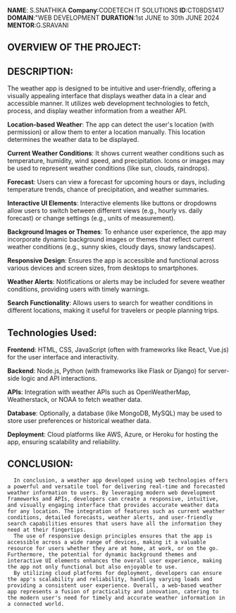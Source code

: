 **NAME**: S.SNATHIKA
**Company**:CODETECH IT SOLUTIONS
**ID**:CT08DS1417
**DOMAIN**:"WEB DEVELOPMENT
**DURATION**:1st JUNE to 30th JUNE 2024
**MENTOR**:G.SRAVANI
## OVERVIEW OF THE PROJECT:
## DESCRIPTION:
   The weather app is designed to be intuitive and user-friendly, offering a visually appealing interface that displays weather data in a clear and accessible manner. It utilizes web development technologies to fetch, process, and display weather information from a weather API.
  
**Location-based Weather**: The app can detect the user's location (with permission) or allow them to enter a location manually. This location determines the weather data to be displayed.

**Current Weather Conditions**: It shows current weather conditions such as temperature, humidity, wind speed, and precipitation. Icons or images may be used to represent weather conditions                                       (like sun, clouds, raindrops).

**Forecast**: Users can view a forecast for upcoming hours or days, including temperature trends, chance of precipitation, and weather summaries.

**Interactive UI Elements**: Interactive elements like buttons or dropdowns allow users to switch between different views (e.g., hourly vs. daily forecast) or change settings (e.g., units of                                     measurement).

**Background Images or Themes**: To enhance user experience, the app may incorporate dynamic background images or themes that reflect current weather conditions (e.g., sunny skies, cloudy days,                                   snowy landscapes).

**Responsive Design**: Ensures the app is accessible and functional across various devices and screen sizes, from desktops to smartphones.

**Weather Alerts**: Notifications or alerts may be included for severe weather conditions, providing users with timely warnings.

**Search Functionality**: Allows users to search for weather conditions in different locations, making it useful for travelers or people planning trips.

  ## Technologies Used:
  
**Frontend**: HTML, CSS, JavaScript (often with frameworks like React, Vue.js) for the user interface and interactivity.

**Backend**: Node.js, Python (with frameworks like Flask or Django) for server-side logic and API interactions.

**APIs**: Integration with weather APIs such as OpenWeatherMap, Weatherstack, or NOAA to fetch weather data.

**Database**: Optionally, a database (like MongoDB, MySQL) may be used to store user preferences or historical weather data.

**Deployment**: Cloud platforms like AWS, Azure, or Heroku for hosting the app, ensuring scalability and reliability.

## CONCLUSION:
      In conclusion, a weather app developed using web technologies offers a powerful and versatile tool for delivering real-time and forecasted weather information to users. By leveraging modern web development frameworks and APIs, developers can create a responsive, intuitive, and visually engaging interface that provides accurate weather data for any location. The integration of features such as current weather conditions, detailed forecasts, weather alerts, and user-friendly search capabilities ensures that users have all the information they need at their fingertips.
      The use of responsive design principles ensures that the app is accessible across a wide range of devices, making it a valuable resource for users whether they are at home, at work, or on the go. Furthermore, the potential for dynamic background themes and interactive UI elements enhances the overall user experience, making the app not only functional but also enjoyable to use.
      By utilizing cloud platforms for deployment, developers can ensure the app's scalability and reliability, handling varying loads and providing a consistent user experience. Overall, a web-based weather app represents a fusion of practicality and innovation, catering to the modern user's need for timely and accurate weather information in a connected world.
